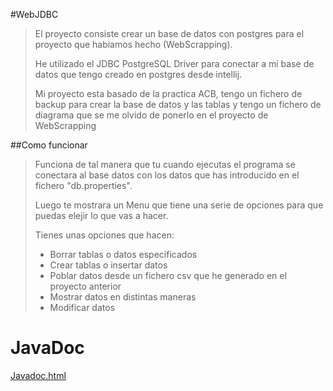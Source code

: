 #WebJDBC

> El proyecto consiste crear un base de datos con postgres para el proyecto que habiamos hecho (WebScrapping).
> 
> He utilizado el JDBC PostgreSQL Driver para conectar a mi base de datos que tengo creado en postgres desde intellij.
>
> Mi proyecto esta basado de la practica ACB, tengo un fichero de backup para crear la base de datos y las tablas y tengo un fichero de diagrama que se me olvido de ponerlo en el proyecto de WebScrapping

##Como funcionar

> Funciona de tal manera que tu cuando ejecutas el programa se conectara al base datos con los datos que has introducido en el fichero "db.properties".
> 
> Luego te mostrara un Menu que tiene una serie de opciones para que puedas elejir lo que vas a hacer.
> 
> Tienes unas opciones que hacen:
>
> - Borrar tablas o datos especificados
> - Crear tablas o insertar datos
> - Poblar datos desde un fichero csv que he generado en el proyecto anterior
> - Mostrar datos en distintas maneras
> - Modificar datos
> 
# JavaDoc
[Javadoc.html](https://xiaochaoy.github.io/WebJDBC/)